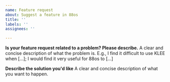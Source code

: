 ```yaml
---
name: Feature request
about: Suggest a feature in 88os
title: ''
labels: ''
assignees: ''

---
```


**Is your feature request related to a problem? Please describe.**
A clear and concise description of what the problem is.  E.g., I find it difficult to use KLEE when [...]; I would find it very useful for 88os to [...]

**Describe the solution you'd like**
A clear and concise description of what you want to happen.
